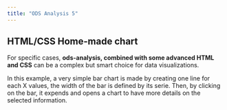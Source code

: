 ```yaml
---
title: "ODS Analysis 5"
---
```



## HTML/CSS Home-made chart

For specific cases, **ods-analysis, combined with some advanced HTML and CSS** can be a complex but smart choice for data visualizations.

In this example, a very simple bar chart is made by creating one line for each X values, the width of the bar is defined by its serie. Then, by clicking on the bar, it expends and opens a chart to have more details on the selected information.


